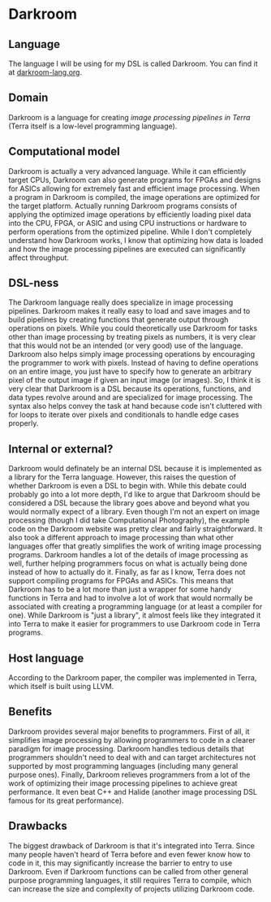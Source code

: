 # Darkroom

## Language
The language I will be using for my DSL is called Darkroom. You can find it at [darkroom-lang.org](http://darkroom-lang.org/index.html).

## Domain
Darkroom is a language for creating _image processing pipelines in Terra_ (Terra itself is a low-level programming language).

## Computational model
Darkroom is actually a very advanced language. While it can efficiently target CPUs, Darkroom can also generate programs for FPGAs and designs for ASICs allowing for extremely fast and efficient image processing. When a program in Darkroom is compiled, the image operations are optimized for the target platform. Actually running Darkroom programs consists of applying the optimized image operations by efficiently loading pixel data into the CPU, FPGA, or ASIC and using CPU instructions or hardware to perform operations from the optimized pipeline. While I don't completely understand how Darkroom works, I know that optimizing how data is loaded and how the image processing pipelines are executed can significantly affect throughput.

## DSL-ness
The Darkroom language really does specialize in image processing pipelines. Darkroom makes it really easy to load and save images and to build pipelines by creating functions that generate output through operations on pixels. While you could theoretically use Darkroom for tasks other than image processing by treating pixels as numbers, it is very clear that this would not be an intended (or very good) use of the language. Darkroom also helps simply image processing operations by encouraging the programmer to work with pixels. Instead of having to define operations on an entire image, you just have to specify how to generate an arbitrary pixel of the output image if given an input image (or images). So, I think it is very clear that Darkroom is a DSL because its operations, functions, and data types revolve around and are specialized for image processing. The syntax also helps convey the task at hand because code isn't cluttered with for loops to iterate over pixels and conditionals to handle edge cases properly.

## Internal or external?
Darkroom would definately be an internal DSL because it is implemented as a library for the Terra language. However, this raises the question of whether Darkroom is even a DSL to begin with. While this debate could probably go into a lot more depth, I'd like to argue that Darkroom should be considered a DSL because the library goes above and beyond what you would normally expect of a library. Even though I'm not an expert on image processing (though I did take Computational Photography), the example code on the Darkroom website was pretty clear and fairly straightforward. It also took a different approach to image processing than what other languages offer that greatly simplifies the work of writing image processing programs. Darkroom handles a lot of the details of image processing as well, further helping programmers focus on what is actually being done instead of how to actually do it. Finally, as far as I know, Terra does not support compiling programs for FPGAs and ASICs. This means that Darkroom has to be a lot more than just a wrapper for some handy functions in Terra and had to involve a lot of work that would normally be associated with creating a programming language (or at least a compiler for one). While Darkroom is "just a library", it almost feels like they integrated it into Terra to make it easier for programmers to use Darkroom code in Terra programs. 

## Host language
According to the Darkroom paper, the compiler was implemented in Terra, which itself is built using LLVM.


## Benefits
Darkroom provides several major benefits to programmers. First of all, it simplifies image processing by allowing programmers to code in a clearer paradigm for image processing. Darkroom handles tedious details that programmers shouldn't need to deal with and can target architectures not supported by most programming languages (including many general purpose ones). Finally, Darkroom relieves programmers from a lot of the work of optimizing their image processing pipelines to achieve great performance. It even beat C++ and Halide (another image processing DSL famous for its great performance).


## Drawbacks
The biggest drawback of Darkroom is that it's integrated into Terra. Since many people haven't heard of Terra before and even fewer know how to code in it, this may significantly increase the barrier to entry to use Darkroom. Even if Darkroom functions can be called from other general purpose programming languages, it still requires Terra to compile, which can increase the size and complexity of projects utilizing Darkroom code.
